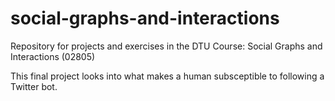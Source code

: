 social-graphs-and-interactions
==============================

Repository for projects and exercises in the DTU Course: Social Graphs and Interactions (02805)

This final project looks into what makes a human subsceptible to following a Twitter bot.
